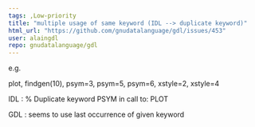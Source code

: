 ```yaml
---
tags: ,Low-priority
title: "multiple usage of same keyword (IDL --> duplicate keyword)"
html_url: "https://github.com/gnudatalanguage/gdl/issues/453"
user: alaingdl
repo: gnudatalanguage/gdl
---
```


e.g.

plot, findgen(10), psym=3, psym=5, psym=6, xstyle=2, xstyle=4

IDL : % Duplicate keyword PSYM in call to: PLOT

GDL : seems to use last occurrence of given keyword